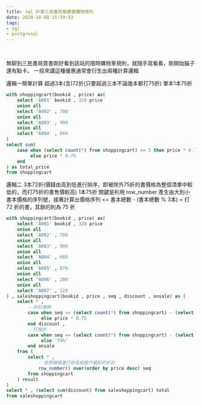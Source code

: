 ```yaml
---
title: sql 計算三民書局簡體書購物規則
date: 2020-10-08 15:59:53
tags:
- sql
- postgresql
---
```

&nbsp;
<!-- more -->

無聊到三民書局買書剛好看到該站的限時購物車規則，就隨手寫看看，剛開始腦子還有點卡。
一般來講這種優惠通常會衍生出兩種計算邏輯

邏輯一簡單計算
超過3本(含)72折(只要超過三本不論幾本都打75折)
單本1本75折
``` sql
with shoppingcart(bookid , price) as(
	select 'A001' bookid , 320 price
	union all
	select 'A002' , 700
	union all
	select 'A003' , 990
	union all
	select 'A004' , 660
)
select sum( 
	case when (select count(*) from shoppingcart) >= 3 then price * 0.72
	     else price * 0.75
	end
) as total_price
from shoppingcart
```

邏輯二
3本72折(價錢由高到低進行排序，即被除外75折的書價格為整個清單中較低的，而打75折的書售價較高)
1本75折
關鍵是利用 row_number 產生由大到小書本價格的序列號，接著計算出價格序列 <= 書本總數 - (書本總數 % 3本) = 打 72 折的書，其餘的則為 75 折
``` sql
with shoppingcart(bookid , price) as(
	select 'A001' bookid , 320 price
	union all
	select 'A002' , 700
	union all
	select 'A003' , 990
	union all
	select 'A004' , 660
	union all
	select 'A005' , 870
	union all
	select 'A006' , 200
	union all
	select 'A007' , 320
) , saleshoppingcart(bookid , price , seq , discount , onsale) as (
	select * ,
		--折扣價格
		case when seq <= (select count(*) from shoppingcart) - (select count(*) from shoppingcart) % 3 then price * 0.72
		     else price * 0.75
		end discount ,
		--打幾折
		case when seq <= (select count(*) from shoppingcart) - (select count(*) from shoppingcart) % 3 then '72%'
		     else '75%'
		end onsale 
	from (
		select * ,
			--依照價格進行排名給客戶最好的折扣
			row_number() over(order by price desc) seq 
		from shoppingcart
	) result
)
select * , (select sum(discount) from saleshoppingcart) total
from saleshoppingcart
```
